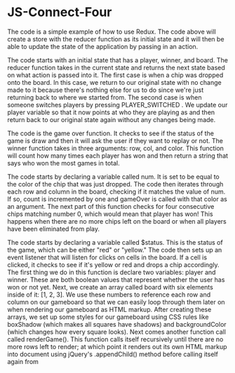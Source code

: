 # JS-Connect-Four

The code is a simple example of how to use Redux. The code above will create a store with the reducer function as its initial state and it will then be able to update the state of the application by passing in an action.

The code starts with an initial state that has a player, winner, and board. The reducer function takes in the current state and returns the next state based on what action is passed into it. The first case is when a chip was dropped onto the board. In this case, we return to our original state with no change made to it because there's nothing else for us to do since we're just returning back to where we started from. The second case is when someone switches players by pressing PLAYER_SWITCHED . We update our player variable so that it now points at who they are playing as and then return back to our original state again without any changes being made.

The code is the game over function. It checks to see if the status of the game is draw and then it will ask the user if they want to replay or not. The winner function takes in three arguments: row, col, and color. This function will count how many times each player has won and then return a string that says who won the most games in total.

The code starts by declaring a variable called num. It is set to be equal to the color of the chip that was just dropped. The code then iterates through each row and column in the board, checking if it matches the value of num. If so, count is incremented by one and gameOver is called with that color as an argument. The next part of this function checks for four consecutive chips matching number 0, which would mean that player has won! This happens when there are no more chips left on the board or when all players have been eliminated from play.

The code starts by declaring a variable called $status. This is the status of the game, which can be either "red" or "yellow." The code then sets up an event listener that will listen for clicks on cells in the board. If a cell is clicked, it checks to see if it's yellow or red and drops a chip accordingly. The first thing we do in this function is declare two variables: player and winner. These are both boolean values that represent whether the user has won or not yet. Next, we create an array called board with six elements inside of it: [1, 2, 3]. We use these numbers to reference each row and column on our gameboard so that we can easily loop through them later on when rendering our gameboard as HTML markup. After creating these arrays, we set up some styles for our gameboard using CSS rules like boxShadow (which makes all squares have shadows) and backgroundColor (which changes how every square looks). Next comes another function call called renderGame(). This function calls itself recursively until there are no more rows left to render; at which point it renders out its own HTML markup into document using jQuery's .appendChild() method before calling itself again from